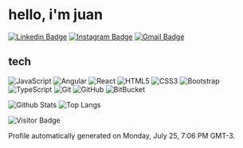 # hello, i'm juan

[![Linkedin Badge](https://img.shields.io/badge/-jcgonzalezasj-blue?style=flat-square&logo=Linkedin&logoColor=white&link=https://www.linkedin.com/in/anirudhemmadi/)](https://www.linkedin.com/in/jcgonzalezasj/)
[![Instagram Badge](https://img.shields.io/badge/-charsplusjk-purple?style=flat-square&logo=instagram&logoColor=white&link=https://instagram.com/kanna6501/)](https://instagram.com/charsplusjk)
[![Gmail Badge](https://img.shields.io/badge/-jcgonzalezasj@gmail.com-c14438?style=flat-square&logo=Gmail&logoColor=white&link=mailto:jcgonzalezasj@gmail.com)](mailto:jcgonzalezasj@gmail.com)

## tech

![JavaScript](https://img.shields.io/badge/-JavaScript-black?style=flat-square&logo=javascript)
![Angular](https://img.shields.io/badge/-Angular-1572B6?style=flat-square&logo=angular&logoColor=white)
![React](https://img.shields.io/badge/-React-black?style=flat-square&logo=react)
![HTML5](https://img.shields.io/badge/-HTML5-E34F26?style=flat-square&logo=html5&logoColor=white)
![CSS3](https://img.shields.io/badge/-CSS3-1572B6?style=flat-square&logo=css3)
![Bootstrap](https://img.shields.io/badge/-Bootstrap-563D7C?style=flat-square&logo=bootstrap)
![TypeScript](https://img.shields.io/badge/-TypeScript-007ACC?style=flat-square&logo=typescript)
![Git](https://img.shields.io/badge/-Git-black?style=flat-square&logo=git)
![GitHub](https://img.shields.io/badge/-GitHub-181717?style=flat-square&logo=github)
![BitBucket](https://img.shields.io/badge/-BitBucket-darkblue?style=flat-square&logo=bitbucket)

![Github Stats](https://github-readme-stats.vercel.app/api?username=jcgonzalezasj&theme=midnight-purple&count_private=true&show_icons=true&include_all_commits=true)
![Top Langs](https://github-readme-stats.vercel.app/api/top-langs/?username=jcgonzalezasj&theme=midnight-purple&hide=TeX&layout=compact)

![Visitor Badge](https://visitor-badge.laobi.icu/badge?page_id=jcgonzalezasj.jcgonzalezasj)

Profile automatically generated on Monday, July 25, 7:06 PM GMT-3.
